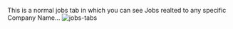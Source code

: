 This is a normal jobs tab in which you can see Jobs realted to any specific Company Name...
![jobs-tabs](https://user-images.githubusercontent.com/67111661/193443285-187a849d-d11b-4acd-8d74-54f72a0e345a.png)
